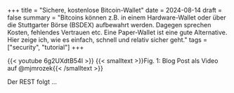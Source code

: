 +++
title = "Sichere, kostenlose Bitcoin-Wallet"
date = 2024-08-14
draft = false
summary = "Bitcoins können z.B. in einem Hardware-Wallet oder über die Stuttgarter Börse (BSDEX) aufbewahrt werden. Dagegen sprechen Kosten, fehlendes Vertrauen etc. Eine Paper-Wallet ist eine gute Alternative. Hier zeige ich, wie es einfach, schnell und relativ sicher geht."
tags = ["security", "tutorial"]
+++

{{< youtube 6g2UXdtB54I >}}
{{< smalltext >}}Fig. 1: Blog Post als Video auf @mjmrozek{{< /smalltext >}} 

Der REST folgt ...